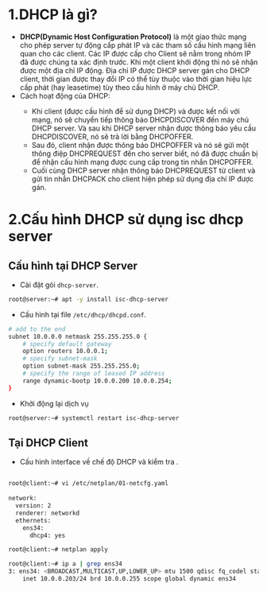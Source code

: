 # 1.DHCP là gì?

- **DHCP(Dynamic Host Configuration Protocol)** là một giao thức mạng cho phép server tự động cấp phát IP và các tham số cấu hình mạng liên quan cho các client. Các IP được cấp cho Client sẽ nằm trong nhóm IP đã được chúng ta xác định trước. Khi một client khởi động thì nó sẽ nhận được một địa chỉ IP động. Địa chỉ IP được DHCP server gán cho DHCP client, thời gian được thay đổi IP có thể tùy thuộc vào thời gian hiệu lực cấp phát (hay leasetime) tùy theo cấu hình ở máy chủ DHCP.
- Cách hoạt động của DHCP:
<ul>
  <ul>
    <li> Khi client (được cấu hình để sử dụng DHCP) và được kết nối với mạng, nó sẽ chuyển tiếp thông báo DHCPDISCOVER đến máy chủ DHCP server. Và sau khi DHCP server nhận được thông báo yêu cầu DHCPDISCOVER, nó sẽ trả lời bằng DHCPOFFER.
    <li> Sau đó, client nhận được thông báo DHCPOFFER và nó sẽ gửi một thông điệp DHCPREQUEST đến cho server biết, nó đã được chuẩn bị để nhận cấu hình mạng được cung cấp trong tin nhắn DHCPOFFER.
    <li> Cuối cùng DHCP server nhận thông báo DHCPREQUEST từ client và gửi tin nhắn DHCPACK cho client hiện phép sử dụng địa chỉ IP được gán.
  </ul>
</ul>

# 2.Cấu hình DHCP sử dụng isc dhcp server

## Cấu hình tại DHCP Server

- Cài đặt gói `dhcp-server`.
```sh
root@server:~# apt -y install isc-dhcp-server
```
- Cấu hình tại file `/etc/dhcp/dhcpd.conf`. 

```sh
# add to the end
subnet 10.0.0.0 netmask 255.255.255.0 {
    # specify default gateway
    option routers 10.0.0.1;
    # specify subnet-mask
    option subnet-mask 255.255.255.0;
    # specify the range of leased IP address
    range dynamic-bootp 10.0.0.200 10.0.0.254;
}
```
- Khởi động lại dịch vụ
```sh
root@server:~# systemctl restart isc-dhcp-server
```

##  Tại DHCP Client

- Cấu hình interface về chế độ DHCP và kiểm tra .
```sh

root@client:~# vi /etc/netplan/01-netcfg.yaml
 
network:
  version: 2
  renderer: networkd
  ethernets:
    ens34:
      dhcp4: yes
```

```sh
root@client:~# netplan apply
```

```sh
root@client:~# ip a | grep ens34
3: ens34: <BROADCAST,MULTICAST,UP,LOWER_UP> mtu 1500 qdisc fq_codel state UP group default qlen 1000
    inet 10.0.0.203/24 brd 10.0.0.255 scope global dynamic ens34
```








